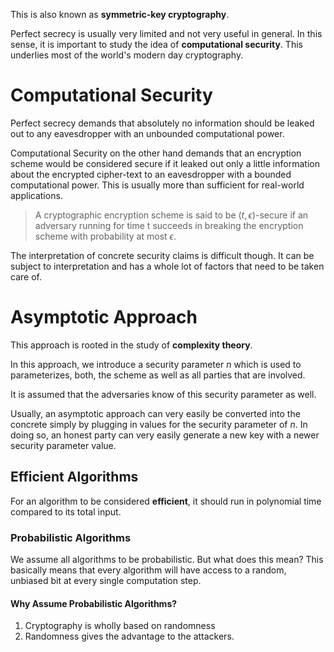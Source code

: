 This is also known as **symmetric-key cryptography**.

Perfect secrecy is usually very limited and not very useful in general. In this sense, it is important to study the idea of **computational security**. This underlies most of the world's modern day cryptography.
# Computational Security
Perfect secrecy demands that absolutely no information should be leaked out to any eavesdropper with an unbounded computational power. 

Computational Security on the other hand demands that an encryption scheme would be considered secure if it leaked out only a little information about the encrypted cipher-text to an eavesdropper with a bounded computational power. This is usually more than sufficient for real-world applications.

> A cryptographic encryption scheme is said to be $(t, \epsilon )$-secure if an adversary running for time t succeeds in breaking the encryption scheme with probability at most $\epsilon$.

The interpretation of concrete security claims is difficult though. It can be subject to interpretation and has a whole lot of factors that need to be taken care of.
# Asymptotic Approach
This approach is rooted in the study of **complexity theory**.

In this approach, we introduce a security parameter $n$ which is used to parameterizes, both, the scheme as well as all parties that are involved.

It is assumed that the adversaries know of this security parameter as well.

Usually, an asymptotic approach can very easily be converted into the concrete simply by plugging in values for the security parameter of $n$. In doing so, an honest party can very easily generate a new key with a newer security parameter value.
## Efficient Algorithms
For an algorithm to be considered **efficient**, it should run in polynomial time compared to its total input.
### Probabilistic Algorithms
We assume all algorithms to be probabilistic. But what does this mean? This basically means that every algorithm will have access to a random, unbiased bit at every single computation step.
#### Why Assume Probabilistic Algorithms?
1. Cryptography is wholly based on randomness
2. Randomness gives the advantage to the attackers.


